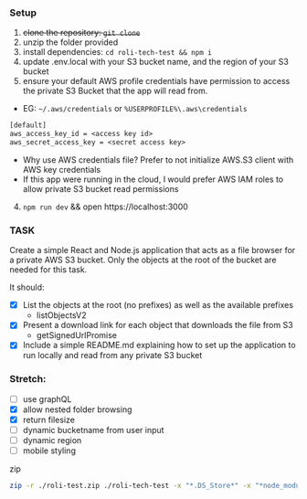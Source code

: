 ### Setup
1. ~~clone the repository: `git clone`~~
1. unzip the folder provided
2. install dependencies: `cd roli-tech-test && npm i`
3. update .env.local with your S3 bucket name, and the region of your S3 bucket
4. ensure your default AWS profile credentials have permission to access the private S3 Bucket that the app will read from.
  - EG: `~/.aws/credentials` or `%USERPROFILE%\.aws\credentials`
```txt
[default]
aws_access_key_id = <access key id>
aws_secret_access_key = <secret access key>
```
  - Why use AWS credentials file? Prefer to not initialize AWS.S3 client with AWS key credentials
  - If this app were running in the cloud, I would prefer AWS IAM roles to allow private S3 bucket read permissions
4. `npm run dev` && open https://localhost:3000


### TASK


Create a simple React and Node.js application that acts as a file browser for a private AWS S3 bucket. Only the objects at the root of the bucket are needed for this task.


It should:
- [x] List the objects at the root (no prefixes) as well as the available prefixes
  - listObjectsV2
- [x] Present a download link for each object that downloads the file from S3
  - getSignedUrlPromise
- [x] Include a simple README.md explaining how to set up the application to run locally and read from any private S3 bucket

### Stretch:
- [ ] use graphQL
- [x] allow nested folder browsing
- [x] return filesize
- [ ] dynamic bucketname from user input
- [ ] dynamic region
- [ ] mobile styling

zip
```sh
zip -r ./roli-test.zip ./roli-tech-test -x "*.DS_Store*" -x "*node_modules*" -x "*.git*" -x "*.next*"
```